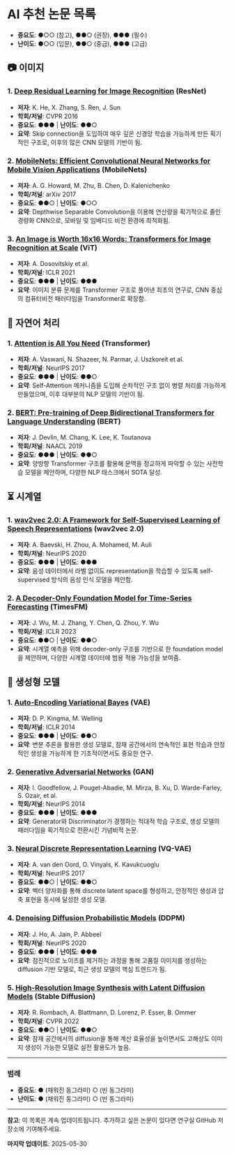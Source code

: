 # AI 추천 논문 목록
- **중요도**: ●○○ (참고), ●●○ (권장), ●●● (필수)  
- **난이도**: ●○○ (입문), ●●○ (중급), ●●● (고급)  

## 📷 이미지

### 1. [Deep Residual Learning for Image Recognition](https://arxiv.org/abs/1512.03385) (ResNet)
- **저자**: K. He, X. Zhang, S. Ren, J. Sun
- **학회/저널**: CVPR 2016
- **중요도**: ●●● | **난이도**: ●●○
- **요약**: Skip connection을 도입하여 매우 깊은 신경망 학습을 가능하게 만든 획기적인 구조로, 이후의 많은 CNN 모델의 기반이 됨.

### 2. [MobileNets: Efficient Convolutional Neural Networks for Mobile Vision Applications](https://arxiv.org/abs/1704.04861) (MobileNets)
- **저자**: A. G. Howard, M. Zhu, B. Chen, D. Kalenichenko
- **학회/저널**: arXiv 2017
- **중요도**: ●●○ | **난이도**: ●○○
- **요약**: Depthwise Separable Convolution을 이용해 연산량을 획기적으로 줄인 경량화 CNN으로, 모바일 및 임베디드 비전 환경에 최적화됨.

### 3. [An Image is Worth 16x16 Words: Transformers for Image Recognition at Scale](https://arxiv.org/abs/2010.11929) (ViT)
- **저자**: A. Dosovitskiy et al.
- **학회/저널**: ICLR 2021
- **중요도**: ●●● | **난이도**: ●●●
- **요약**: 이미지 분류 문제를 Transformer 구조로 풀어낸 최초의 연구로, CNN 중심의 컴퓨터비전 패러다임을 Transformer로 확장함.

## 📝 자연어 처리

### 1. [Attention is All You Need](https://arxiv.org/abs/1706.03762) (Transformer)
- **저자**: A. Vaswani, N. Shazeer, N. Parmar, J. Uszkoreit et al.
- **학회/저널**: NeurIPS 2017
- **중요도**: ●●● | **난이도**: ●●○
- **요약**: Self-Attention 메커니즘을 도입해 순차적인 구조 없이 병렬 처리를 가능하게 만들었으며, 이후 대부분의 NLP 모델의 기반이 됨.

### 2. [BERT: Pre-training of Deep Bidirectional Transformers for Language Understanding](https://arxiv.org/abs/1810.04805) (BERT)
- **저자**: J. Devlin, M. Chang, K. Lee, K. Toutanova
- **학회/저널**: NAACL 2019
- **중요도**: ●●● | **난이도**: ●●○
- **요약**: 양방향 Transformer 구조를 활용해 문맥을 정교하게 파악할 수 있는 사전학습 모델을 제안하며, 다양한 NLP 태스크에서 SOTA 달성.

## ⏳ 시계열

### 1. [wav2vec 2.0: A Framework for Self-Supervised Learning of Speech Representations](https://arxiv.org/abs/2006.11477) (wav2vec 2.0)
- **저자**: A. Baevski, H. Zhou, A. Mohamed, M. Auli
- **학회/저널**: NeurIPS 2020
- **중요도**: ●●● | **난이도**: ●●●
- **요약**: 음성 데이터에서 라벨 없이도 representation을 학습할 수 있도록 self-supervised 방식의 음성 인식 모델을 제안함.

### 2. [A Decoder-Only Foundation Model for Time-Series Forecasting](https://arxiv.org/abs/2310.10688) (TimesFM)
- **저자**: J. Wu, M. J. Zhang, Y. Chen, Q. Zhou, Y. Wu
- **학회/저널**: ICLR 2023
- **중요도**: ●●○ | **난이도**: ●●○
- **요약**: 시계열 예측을 위해 decoder-only 구조를 기반으로 한 foundation model을 제안하며, 다양한 시계열 데이터에 범용 적용 가능성을 보여줌.

## 🧬 생성형 모델

### 1. [Auto-Encoding Variational Bayes](https://arxiv.org/abs/1312.6114) (VAE)
- **저자**: D. P. Kingma, M. Welling
- **학회/저널**: ICLR 2014
- **중요도**: ●●● | **난이도**: ●●○
- **요약**: 변분 추론을 활용한 생성 모델로, 잠재 공간에서의 연속적인 표현 학습과 안정적인 생성을 가능하게 한 기초적이면서도 중요한 연구.

### 2. [Generative Adversarial Networks](https://arxiv.org/abs/1406.2661) (GAN)
- **저자**: I. Goodfellow, J. Pouget-Abadie, M. Mirza, B. Xu, D. Warde-Farley, S. Ozair, et al.
- **학회/저널**: NeurIPS 2014
- **중요도**: ●●● | **난이도**: ●●●
- **요약**: Generator와 Discriminator가 경쟁하는 적대적 학습 구조로, 생성 모델의 패러다임을 획기적으로 전환시킨 기념비적 논문.

### 3. [Neural Discrete Representation Learning](https://arxiv.org/abs/1711.00937) (VQ-VAE)
- **저자**: A. van den Oord, O. Vinyals, K. Kavukcuoglu
- **학회/저널**: NeurIPS 2017
- **중요도**: ●●○ | **난이도**: ●●○
- **요약**: 벡터 양자화를 통해 discrete latent space를 형성하고, 안정적인 생성과 압축 표현을 동시에 달성한 생성 모델.

### 4. [Denoising Diffusion Probabilistic Models](https://arxiv.org/abs/2006.11239) (DDPM)
- **저자**: J. Ho, A. Jain, P. Abbeel
- **학회/저널**: NeurIPS 2020
- **중요도**: ●●● | **난이도**: ●●●
- **요약**: 점진적으로 노이즈를 제거하는 과정을 통해 고품질 이미지를 생성하는 diffusion 기반 모델로, 최근 생성 모델의 핵심 트렌드가 됨.

### 5. [High-Resolution Image Synthesis with Latent Diffusion Models](https://arxiv.org/abs/2112.10752) (Stable Diffusion)
- **저자**: R. Rombach, A. Blattmann, D. Lorenz, P. Esser, B. Ommer
- **학회/저널**: CVPR 2022
- **중요도**: ●●○ | **난이도**: ●●○
- **요약**: 잠재 공간에서의 diffusion을 통해 계산 효율성을 높이면서도 고해상도 이미지 생성이 가능한 모델로 실전 활용도가 높음.

---

### 범례
- **중요도**: ● (채워진 동그라미) ○ (빈 동그라미)
- **난이도**: ● (채워진 동그라미) ○ (빈 동그라미)

---

**참고**: 이 목록은 계속 업데이트됩니다. 추가하고 싶은 논문이 있다면 연구실 GitHub 저장소에 기여해주세요.

**마지막 업데이트**: 2025-05-30